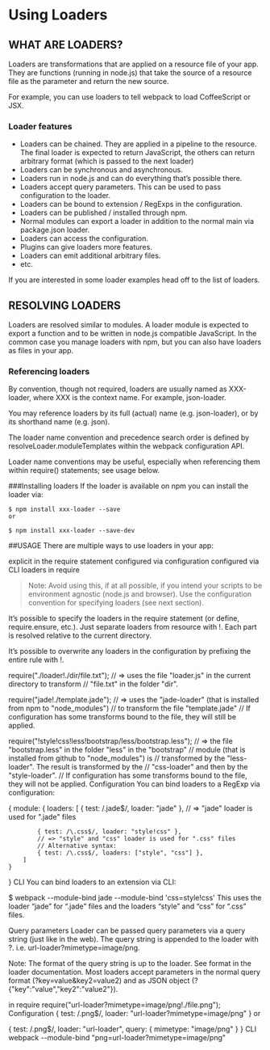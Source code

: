 # Using Loaders

## WHAT ARE LOADERS?
Loaders are transformations that are applied on a resource file of your app. They are functions (running in node.js) that take the source of a resource file as the parameter and return the new source.

For example, you can use loaders to tell webpack to load CoffeeScript or JSX.

### Loader features
* Loaders can be chained. They are applied in a pipeline to the resource. The final loader is expected to return JavaScript, the others can return arbitrary format (which is passed to the next loader)
* Loaders can be synchronous and asynchronous.
* Loaders run in node.js and can do everything that’s possible there.
* Loaders accept query parameters. This can be used to pass configuration to the loader.
* Loaders can be bound to extension / RegExps in the configuration.
* Loaders can be published / installed through npm.
* Normal modules can export a loader in addition to the normal main via package.json loader.
* Loaders can access the configuration.
* Plugins can give loaders more features.
* Loaders can emit additional arbitrary files.
* etc.

If you are interested in some loader examples head off to the list of loaders.

## RESOLVING LOADERS

Loaders are resolved similar to modules. A loader module is expected to export a function and to be written in node.js compatible JavaScript. In the common case you manage loaders with npm, but you can also have loaders as files in your app.

### Referencing loaders
By convention, though not required, loaders are usually named as XXX-loader, where XXX is the context name. For example, json-loader.

You may reference loaders by its full (actual) name (e.g. json-loader), or by its shorthand name (e.g. json).

The loader name convention and precedence search order is defined by resolveLoader.moduleTemplates within the webpack configuration API.

Loader name conventions may be useful, especially when referencing them within require() statements; see usage below.

###Installing loaders
If the loader is available on npm you can install the loader via:
```
$ npm install xxx-loader --save
or

$ npm install xxx-loader --save-dev

```
##USAGE
There are multiple ways to use loaders in your app:

explicit in the require statement
configured via configuration
configured via CLI
loaders in require

 > Note: Avoid using this, if at all possible, if you intend your scripts to be environment agnostic (node.js and browser). Use the configuration convention for specifying loaders (see next section).

It’s possible to specify the loaders in the require statement (or define, require.ensure, etc.). Just separate loaders from resource with !. Each part is resolved relative to the current directory.

It’s possible to overwrite any loaders in the configuration by prefixing the entire rule with !.

require("./loader!./dir/file.txt");
// => uses the file "loader.js" in the current directory to transform
//    "file.txt" in the folder "dir".

require("jade!./template.jade");
// => uses the "jade-loader" (that is installed from npm to "node_modules")
//    to transform the file "template.jade"
//    If configuration has some transforms bound to the file, they will still be applied.

require("!style!css!less!bootstrap/less/bootstrap.less");
// => the file "bootstrap.less" in the folder "less" in the "bootstrap"
//    module (that is installed from github to "node_modules") is
//    transformed by the "less-loader". The result is transformed by the
//    "css-loader" and then by the "style-loader".
//    If configuration has some transforms bound to the file, they will not be applied.
Configuration
You can bind loaders to a RegExp via configuration:

{
    module: {
        loaders: [
            { test: /\.jade$/, loader: "jade" },
            // => "jade" loader is used for ".jade" files

            { test: /\.css$/, loader: "style!css" },
            // => "style" and "css" loader is used for ".css" files
            // Alternative syntax:
            { test: /\.css$/, loaders: ["style", "css"] },
        ]
    }
}
CLI
You can bind loaders to an extension via CLI:

$ webpack --module-bind jade --module-bind 'css=style!css'
This uses the loader “jade” for “.jade” files and the loaders “style” and “css” for “.css” files.

Query parameters
Loader can be passed query parameters via a query string (just like in the web). The query string is appended to the loader with ?. i.e. url-loader?mimetype=image/png.

Note: The format of the query string is up to the loader. See format in the loader documentation. Most loaders accept parameters in the normal query format (?key=value&key2=value2) and as JSON object (?{"key":"value","key2":"value2"}).

in require
require("url-loader?mimetype=image/png!./file.png");
Configuration
{ test: /\.png$/, loader: "url-loader?mimetype=image/png" }
or

{
    test: /\.png$/,
    loader: "url-loader",
    query: { mimetype: "image/png" }
}
CLI
webpack --module-bind "png=url-loader?mimetype=image/png"